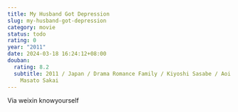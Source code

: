 ```yaml
---
title: My Husband Got Depression
slug: my-husband-got-depression
category: movie
status: todo
rating: 0
year: "2011"
date: 2024-03-18 16:24:12+08:00
douban:
  rating: 8.2
  subtitle: 2011 / Japan / Drama Romance Family / Kiyoshi Sasabe / Aoi Miyazaki
    Masato Sakai
---
```


Via weixin knowyourself
